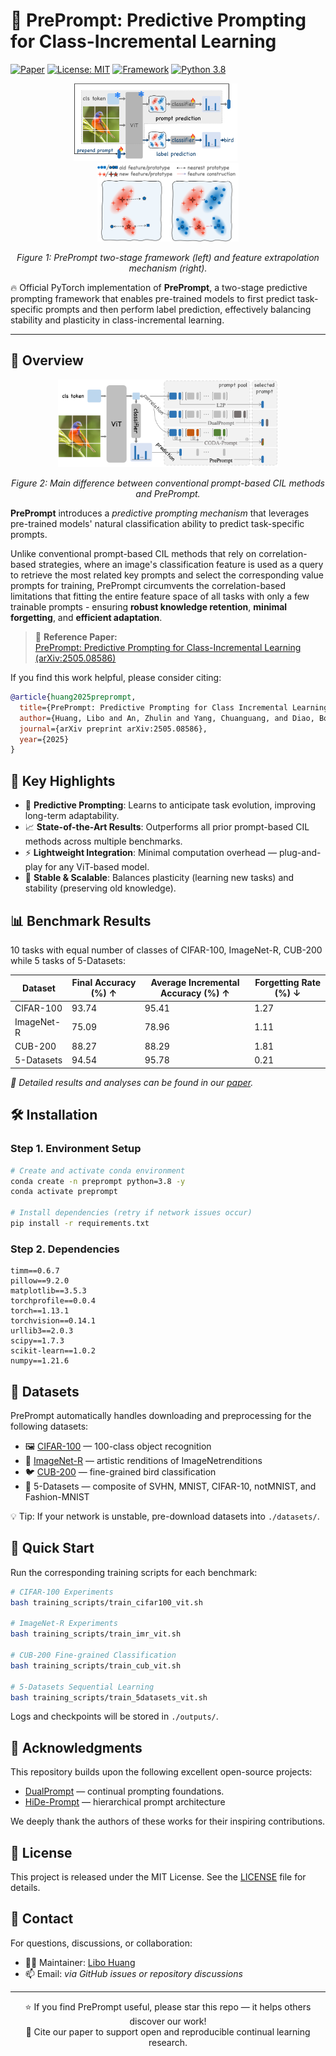# 🌟 PrePrompt: Predictive Prompting for Class-Incremental Learning

[![Paper](https://img.shields.io/badge/arXiv-Paper-b31b1b)](https://arxiv.org/abs/2505.08586)
[![License: MIT](https://img.shields.io/badge/License-MIT-yellow.svg)](https://opensource.org/licenses/MIT)
[![Framework](https://img.shields.io/badge/Framework-PyTorch-red)](https://pytorch.org)
[![Python 3.8](https://img.shields.io/badge/Python-3.8-blue.svg)](https://www.python.org/)

<p align="center">
  <img src="./method.png" alt="PrePrompt Framework" width="52%" style="margin-right:40px;"/>
  <img src="./feature.png" alt="Feature Txtrapolation" width="45%"/>
</p>
<p align="center">
  <em>Figure 1: PrePrompt two-stage framework (left) and feature extrapolation mechanism (right).</em>
</p>

🔥 Official PyTorch implementation of **PrePrompt**, a two-stage predictive prompting framework that enables pre-trained models to first predict task-specific prompts and then perform label prediction, effectively balancing stability and plasticity in class-incremental learning.

---

## 🧠 Overview
<p align="center">
  <img src="./prompts.png" alt="PrePrompt Overview" width="70%"/>
</p>
<p align="center">
  <em>Figure 2: Main difference between conventional prompt-based CIL methods and PrePrompt.</em>
</p>

**PrePrompt** introduces a *predictive prompting mechanism* that leverages pre-trained models' natural classification ability to predict task-specific prompts.

Unlike conventional prompt-based CIL methods that rely on correlation-based strategies, where an image's classification feature is used as a query to retrieve the most related key prompts and select the corresponding value prompts for training, PrePrompt circumvents the correlation-based limitations that fitting the entire feature space of all tasks with only a few trainable prompts - ensuring **robust knowledge retention**, **minimal forgetting**, and **efficient adaptation**.

> 📄 **Reference Paper:**  
> [PrePrompt: Predictive Prompting for Class-Incremental Learning (arXiv:2505.08586)](https://arxiv.org/abs/2505.08586)

If you find this work helpful, please consider citing:
```bibtex
@article{huang2025preprompt,
  title={PrePrompt: Predictive Prompting for Class Incremental Learning},
  author={Huang, Libo and An, Zhulin and Yang, Chuanguang, and Diao, Boyu et al},
  journal={arXiv preprint arXiv:2505.08586},
  year={2025}
}
```

## 🚀 Key Highlights

- 🧩 **Predictive Prompting**: Learns to anticipate task evolution, improving long-term adaptability.
- 📈 **State-of-the-Art Results**: Outperforms all prior prompt-based CIL methods across multiple benchmarks.
- ⚡ **Lightweight Integration**: Minimal computation overhead — plug-and-play for any ViT-based model.
- 🔁 **Stable & Scalable**: Balances plasticity (learning new tasks) and stability (preserving old knowledge).

## 📊 Benchmark Results
10 tasks with equal number of classes  of CIFAR-100, ImageNet-R, CUB-200 while 5 tasks of 5-Datasets:

| Dataset | Final Accuracy (%) ↑ | Average Incremental Accuracy (%) ↑ | Forgetting Rate (%) ↓|
|---------|-------------------|----------------------------------|---------------------|
| CIFAR-100 | 93.74 | 95.41 | 1.27 |
| ImageNet-R | 75.09 | 78.96 | 1.11 |
| CUB-200 | 88.27 | 88.29 | 1.81 |
| 5-Datasets | 94.54 | 95.78 | 0.21 |

*📘 Detailed results and analyses can be found in our [paper](https://arxiv.org/abs/2505.08586).*

## 🛠️ Installation

### Step 1. Environment Setup
```bash
# Create and activate conda environment
conda create -n preprompt python=3.8 -y
conda activate preprompt

# Install dependencies (retry if network issues occur)
pip install -r requirements.txt
```

### Step 2. Dependencies
``` text
timm==0.6.7
pillow==9.2.0
matplotlib==3.5.3
torchprofile==0.0.4
torch==1.13.1
torchvision==0.14.1
urllib3==2.0.3
scipy==1.7.3
scikit-learn==1.0.2
numpy==1.21.6
```


## 📁 Datasets
PrePrompt automatically handles downloading and preprocessing for the following datasets:
- 🖼️ [CIFAR-100](https://www.cs.toronto.edu/~kriz/cifar-100-python.tar.gz) — 100-class object recognition
- 🎨 [ImageNet-R](https://people.eecs.berkeley.edu/~hendrycks/imagenet-r.tar) — artistic renditions of ImageNetrenditions
- 🐦 [CUB-200](https://data.caltech.edu/records/65de6-vp158/files/CUB_200_2011.tgz) — fine-grained bird classification
- 🔢 5-Datasets — composite of SVHN, MNIST, CIFAR-10, notMNIST, and Fashion-MNIST

💡 Tip: If your network is unstable, pre-download datasets into `./datasets/`.

## 🎯 Quick Start
Run the corresponding training scripts for each benchmark:
```bash
# CIFAR-100 Experiments
bash training_scripts/train_cifar100_vit.sh

# ImageNet-R Experiments  
bash training_scripts/train_imr_vit.sh

# CUB-200 Fine-grained Classification
bash training_scripts/train_cub_vit.sh

# 5-Datasets Sequential Learning
bash training_scripts/train_5datasets_vit.sh
```
Logs and checkpoints will be stored in `./outputs/`.



## 🙏 Acknowledgments
This repository builds upon the following excellent open-source projects:
- [DualPrompt](https://github.com/JH-LEE-KR/dualprompt-pytorch) — continual prompting foundations.
- [HiDe-Prompt](https://github.com/thu-ml/HiDe-Prompt) — hierarchical prompt architecture

We deeply thank the authors of these works for their inspiring contributions.

## 📜 License
This project is released under the MIT License. See the [LICENSE](./LICENSE) file for details.

## 💬 Contact
For questions, discussions, or collaboration:
- 🧑‍💻 Maintainer: [Libo Huang](https://github.com/libo-huang)
- 📫 Email: *via GitHub issues or repository discussions*

---

<div align="center">
⭐ If you find PrePrompt useful, please star this repo — it helps others discover our work!</br>
📖 Cite our paper to support open and reproducible continual learning research.
</div>
